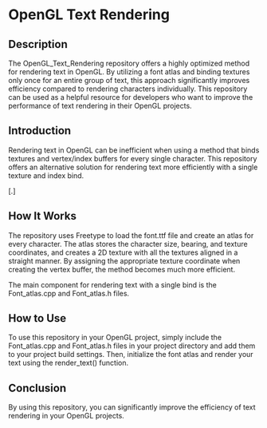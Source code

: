 # OpenGL Text Rendering

## Description
The OpenGL_Text_Rendering repository offers a highly optimized method for rendering text in OpenGL. By utilizing a font atlas and binding textures only once for an entire group of text, this approach significantly improves efficiency compared to rendering characters individually. This repository can be used as a helpful resource for developers who want to improve the performance of text rendering in their OpenGL projects.

## Introduction
Rendering text in OpenGL can be inefficient when using a method that binds textures and vertex/index buffers for every single character. This repository offers an alternative solution for rendering text more efficiently with a single texture and index bind.

[.]

## How It Works
The repository uses Freetype to load the font.ttf file and create an atlas for every character. The atlas stores the character size, bearing, and texture coordinates, and creates a 2D texture with all the textures aligned in a straight manner. By assigning the appropriate texture coordinate when creating the vertex buffer, the method becomes much more efficient.

The main component for rendering text with a single bind is the Font_atlas.cpp and Font_atlas.h files.

## How to Use
To use this repository in your OpenGL project, simply include the Font_atlas.cpp and Font_atlas.h files in your project directory and add them to your project build settings. Then, initialize the font atlas and render your text using the render_text() function.

## Conclusion
By using this repository, you can significantly improve the efficiency of text rendering in your OpenGL projects.
